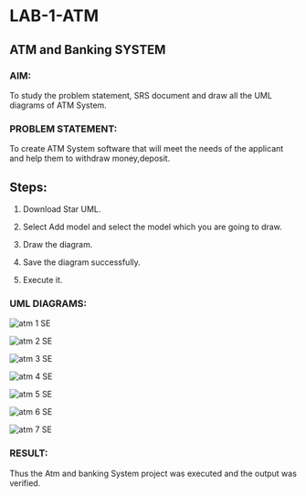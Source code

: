 # LAB-1-ATM

## ATM and Banking SYSTEM

### AIM: 

To study the problem statement, SRS document and draw all the UML diagrams of ATM
System.

### PROBLEM STATEMENT:

To create ATM System software that will meet the needs of the applicant and help them
to withdraw money,deposit.

## Steps:

1. Download Star UML.

2. Select Add model and select the model which you are going to draw.

3. Draw the diagram.

4. Save the diagram successfully.

5. Execute it.

### UML DIAGRAMS:

![atm 1 SE](https://github.com/22008686/LAB-1-ATM/assets/118916413/a31d49a6-e0c4-4a75-aabe-2090896a062c)

![atm 2 SE](https://github.com/22008686/LAB-1-ATM/assets/118916413/1d0fc520-59dc-4410-b3be-20846463234d)

![atm 3 SE](https://github.com/22008686/LAB-1-ATM/assets/118916413/8a56094b-bca8-4c65-9645-430cac7840a7)

![atm 4 SE](https://github.com/22008686/LAB-1-ATM/assets/118916413/457b35e2-ca45-4305-bd4a-ee430eb6f7f4)

![atm 5 SE](https://github.com/22008686/LAB-1-ATM/assets/118916413/678ad1f3-911c-47e8-bf1c-7618a3eff2c5)

![atm 6 SE](https://github.com/22008686/LAB-1-ATM/assets/118916413/bd8ff1ba-98ca-4beb-a431-b29a295ac821)

![atm 7 SE](https://github.com/22008686/LAB-1-ATM/assets/118916413/4dfaf4a4-03f9-483d-98f6-5d8dbe613ce5)

### RESULT: 

Thus the Atm and banking System project was executed and the output was verified.
